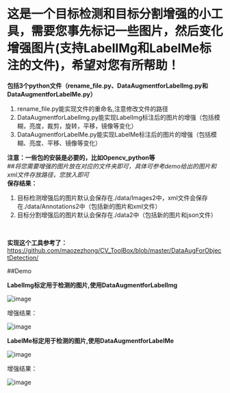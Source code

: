 
# 这是一个目标检测和目标分割增强的小工具，需要您事先标记一些图片，然后变化增强图片(支持LabelIMg和LabelMe标注的文件)，希望对您有所帮助！<br>
**包括3个python文件（rename_file.py、DataAugmentforLabelImg.py和DataAugmentforLabelMe.py）**<br>
1. rename_file.py能实现文件的重命名,注意修改文件的路径
2. DataAugmentforLabelImg.py能实现LabelImg标注后的图片的增强（包括模糊，亮度，裁剪，旋转，平移，镜像等变化）
3. DataAugmentforLabelMe.py能实现LabelMe标注后的图片的增强（包括模糊、亮度、平移、镜像等变化）

**注意：一些包的安装是必要的，比如Opencv_python等**
<br>
##*将您需要增强的图片放在对应的文件夹即可，具体可参考demo给出的图片和xml文件存放路径，您放入即可*
<br>
**保存结果：**<br>
1. 目标检测增强后的图片默认会保存在./data/Images2中，xml文件会保存在./data/Annotations2中（包括新的图片和xml文件）<br>
2. 目标分割增强后的图片默认会保存在./data2中（包括新的图片和json文件）
<br>

**实现这个工具参考了：**<br>
https://github.com/maozezhong/CV_ToolBox/blob/master/DataAugForObjectDetection/


##Demo
<br>

**LabelImg标定用于检测的图片,使用DataAugmentforLabelImg**


![image](https://github.com/pureyangcry/tools/blob/master/Imgs/d_demo.jpg)


增强结果：


![image](https://github.com/pureyangcry/tools/blob/master/Imgs/d_results.jpg)






**LabelMe标定用于检测的图片,使用DataAugmentforLabelMe**


![image](https://github.com/pureyangcry/tools/blob/master/Imgs/s_demo.jpg)


增强结果：


![image](https://github.com/pureyangcry/tools/blob/master/Imgs/s_results.jpg)